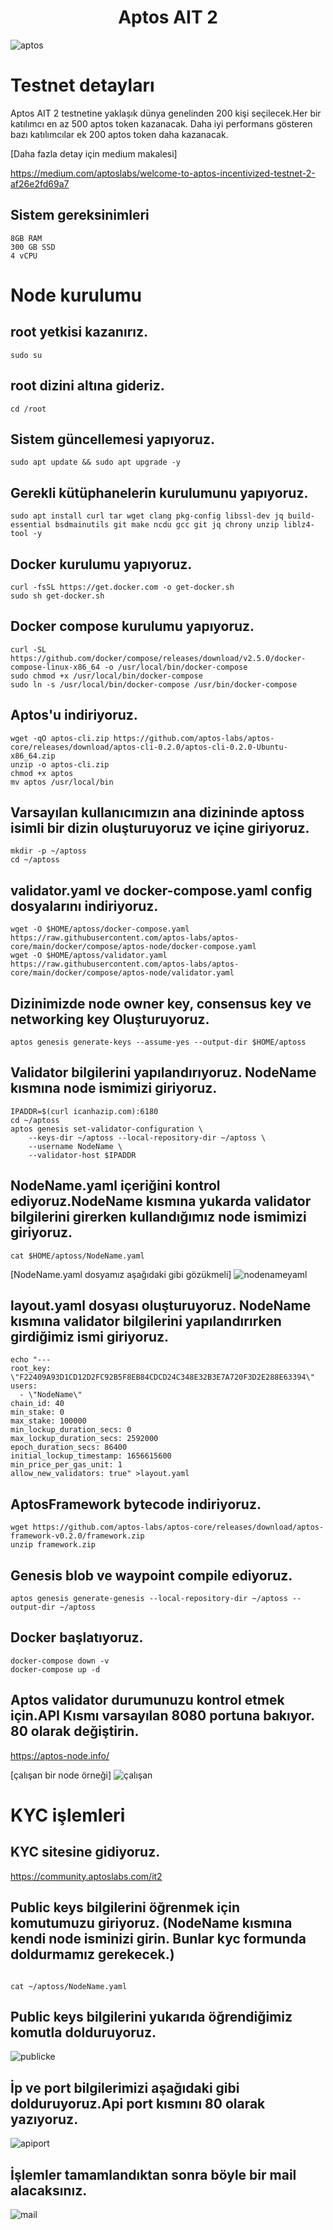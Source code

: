 # <h1 align="center">Aptos AIT 2</h1>

![aptos](https://user-images.githubusercontent.com/73015593/177651583-9bfbdf15-79ee-447e-8442-5230a47fefff.jpg)

# Testnet detayları
Aptos AIT 2 testnetine yaklaşık dünya genelinden 200 kişi seçilecek.Her bir katılımcı en az 500 aptos token kazanacak. Daha iyi performans gösteren bazı katılımcılar ek 200 aptos token daha kazanacak.

[Daha fazla detay için medium makalesi]

https://medium.com/aptoslabs/welcome-to-aptos-incentivized-testnet-2-af26e2fd69a7

## Sistem gereksinimleri
```
8GB RAM
300 GB SSD
4 vCPU
```
# Node kurulumu

## root yetkisi kazanırız.
```
sudo su
```

## root dizini altına gideriz.
```
cd /root
```

## Sistem güncellemesi yapıyoruz.
```
sudo apt update && sudo apt upgrade -y
```

## Gerekli kütüphanelerin kurulumunu yapıyoruz.
```
sudo apt install curl tar wget clang pkg-config libssl-dev jq build-essential bsdmainutils git make ncdu gcc git jq chrony unzip liblz4-tool -y
```

## Docker kurulumu yapıyoruz.
```
curl -fsSL https://get.docker.com -o get-docker.sh
sudo sh get-docker.sh
```

## Docker compose kurulumu yapıyoruz.
```
curl -SL https://github.com/docker/compose/releases/download/v2.5.0/docker-compose-linux-x86_64 -o /usr/local/bin/docker-compose
sudo chmod +x /usr/local/bin/docker-compose
sudo ln -s /usr/local/bin/docker-compose /usr/bin/docker-compose
```

## Aptos'u indiriyoruz.
```
wget -qO aptos-cli.zip https://github.com/aptos-labs/aptos-core/releases/download/aptos-cli-0.2.0/aptos-cli-0.2.0-Ubuntu-x86_64.zip
unzip -o aptos-cli.zip
chmod +x aptos
mv aptos /usr/local/bin
```

## Varsayılan kullanıcımızın ana dizininde aptoss isimli bir dizin oluşturuyoruz ve içine giriyoruz.
```
mkdir -p ~/aptoss
cd ~/aptoss
```

## validator.yaml ve docker-compose.yaml config dosyalarını indiriyoruz.
```
wget -O $HOME/aptoss/docker-compose.yaml https://raw.githubusercontent.com/aptos-labs/aptos-core/main/docker/compose/aptos-node/docker-compose.yaml
wget -O $HOME/aptoss/validator.yaml https://raw.githubusercontent.com/aptos-labs/aptos-core/main/docker/compose/aptos-node/validator.yaml
```

## Dizinimizde node owner key, consensus key ve networking key Oluşturuyoruz.
```
aptos genesis generate-keys --assume-yes --output-dir $HOME/aptoss
```

## Validator bilgilerini yapılandırıyoruz. NodeName kısmına node ismimizi giriyoruz.
```
IPADDR=$(curl icanhazip.com):6180
cd ~/aptoss
aptos genesis set-validator-configuration \
    --keys-dir ~/aptoss --local-repository-dir ~/aptoss \
    --username NodeName \
    --validator-host $IPADDR
```

## NodeName.yaml içeriğini kontrol ediyoruz.NodeName kısmına yukarda validator bilgilerini girerken kullandığımız node ismimizi giriyoruz.
```
cat $HOME/aptoss/NodeName.yaml
```
[NodeName.yaml dosyamız aşağıdaki gibi gözükmeli]
![nodenameyaml](https://user-images.githubusercontent.com/73015593/177654651-5f5aac95-a26e-41f5-8f5f-2fcc066b52f9.jpg)

## layout.yaml dosyası oluşturuyoruz. NodeName kısmına validator bilgilerini yapılandırırken girdiğimiz ismi giriyoruz.
```
echo "---
root_key: \"F22409A93D1CD12D2FC92B5F8EB84CDCD24C348E32B3E7A720F3D2E288E63394\"
users:
  - \"NodeName\"
chain_id: 40
min_stake: 0
max_stake: 100000
min_lockup_duration_secs: 0
max_lockup_duration_secs: 2592000
epoch_duration_secs: 86400
initial_lockup_timestamp: 1656615600
min_price_per_gas_unit: 1
allow_new_validators: true" >layout.yaml
```

## AptosFramework bytecode indiriyoruz.
```
wget https://github.com/aptos-labs/aptos-core/releases/download/aptos-framework-v0.2.0/framework.zip
unzip framework.zip
```

## Genesis blob ve waypoint compile ediyoruz.
```
aptos genesis generate-genesis --local-repository-dir ~/aptoss --output-dir ~/aptoss
```

## Docker başlatıyoruz.
```
docker-compose down -v
docker-compose up -d
```

## Aptos validator durumunuzu kontrol etmek için.API Kısmı varsayılan 8080 portuna bakıyor. 80 olarak değiştirin.
https://aptos-node.info/

[çalışan bir node örneği]
![çalışan](https://user-images.githubusercontent.com/73015593/177657023-c4700b90-25fd-4e1a-91bb-bedb987d350d.PNG)

# KYC işlemleri

## KYC sitesine gidiyoruz.
https://community.aptoslabs.com/it2

## Public keys bilgilerini öğrenmek için komutumuzu giriyoruz. (NodeName kısmına kendi node isminizi girin. Bunlar kyc formunda doldurmamız gerekecek.)
```

cat ~/aptoss/NodeName.yaml
```


## Public keys bilgilerini yukarıda öğrendiğimiz komutla dolduruyoruz.
![publicke](https://user-images.githubusercontent.com/73015593/177657633-a81cbe23-6ff6-4919-9c44-e1757c8dd95b.jpg)

## İp ve port bilgilerimizi aşağıdaki gibi dolduruyoruz.Api port kısmını 80 olarak yazıyoruz.
![apiport](https://user-images.githubusercontent.com/73015593/177657892-c25d3dac-9313-4d19-b0c8-d4c2e44160d6.jpg)

## İşlemler tamamlandıktan sonra böyle bir mail alacaksınız.
![mail](https://user-images.githubusercontent.com/73015593/177658033-85824fd2-c4aa-4dd8-8c95-527b5edb3532.jpg)



















